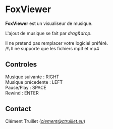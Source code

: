 # FoxViewer

**FoxViewer** est un visualiseur de musique.   

L'ajout de musique se fait par *drag&drop*.

   


Il ne pretend pas remplacer votre logiciel préféré.   
/!\ Il ne supporte que les fichiers mp3 et mp4


## Controles
Musique suivante : RIGHT   
Musique précedente : LEFT   
Pause/Play : SPACE   
Rewind : ENTER   

## Contact
Clément Truillet (*clement@ctruillet.eu*)

